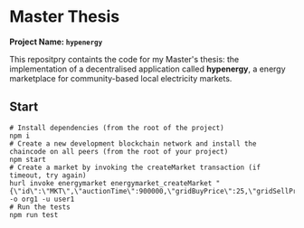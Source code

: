 # Master Thesis
**Project Name: `hypenergy`**

This repositpry containts the code for my Master's thesis: the implementation of a decentralised application called **hypenergy**, a energy marketplace for community-based local electricity markets.

## Start

```
# Install dependencies (from the root of the project)
npm i
# Create a new development blockchain network and install the chaincode on all peers (from the root of your project)
npm start
# Create a market by invoking the createMarket transaction (if timeout, try again)
hurl invoke energymarket energymarket_createMarket "{\"id\":\"MKT\",\"auctionTime\":900000,\"gridBuyPrice\":25,\"gridSellPrice\":5}" -o org1 -u user1
# Run the tests
npm run test
```
